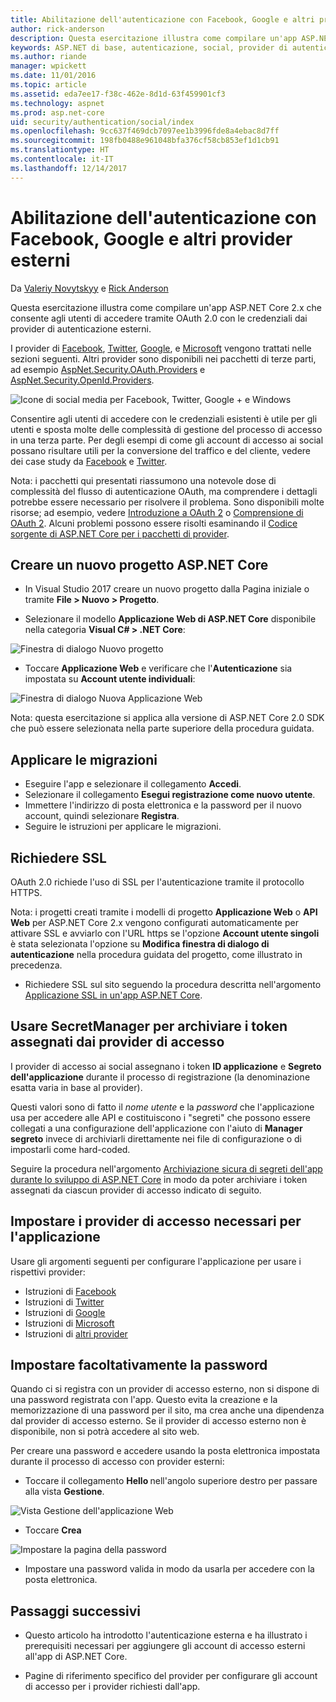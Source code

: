 ```yaml
---
title: Abilitazione dell'autenticazione con Facebook, Google e altri provider esterni
author: rick-anderson
description: Questa esercitazione illustra come compilare un'app ASP.NET Core 2.x tramite OAuth 2.0 con provider di autenticazione esterni.
keywords: ASP.NET di base, autenticazione, social, provider di autenticazione, google, facebook, twitter, account di microsoft
ms.author: riande
manager: wpickett
ms.date: 11/01/2016
ms.topic: article
ms.assetid: eda7ee17-f38c-462e-8d1d-63f459901cf3
ms.technology: aspnet
ms.prod: asp.net-core
uid: security/authentication/social/index
ms.openlocfilehash: 9cc637f469dcb7097ee1b3996fde8a4ebac8d7ff
ms.sourcegitcommit: 198fb0488e961048bfa376cf58cb853ef1d1cb91
ms.translationtype: HT
ms.contentlocale: it-IT
ms.lasthandoff: 12/14/2017
---
```

# <a name="enabling-authentication-using-facebook-google-and-other-external-providers"></a>Abilitazione dell'autenticazione con Facebook, Google e altri provider esterni

<a name="security-authentication-social-logins"></a>

Da [Valeriy Novytskyy](https://github.com/01binary) e [Rick Anderson](https://twitter.com/RickAndMSFT)

Questa esercitazione illustra come compilare un'app ASP.NET Core 2.x che consente agli utenti di accedere tramite OAuth 2.0 con le credenziali dai provider di autenticazione esterni.

I provider di [Facebook](facebook-logins.md), [Twitter](twitter-logins.md), [Google](google-logins.md), e [Microsoft](microsoft-logins.md) vengono trattati nelle sezioni seguenti. Altri provider sono disponibili nei pacchetti di terze parti, ad esempio [AspNet.Security.OAuth.Providers](https://github.com/aspnet-contrib/AspNet.Security.OAuth.Providers) e [AspNet.Security.OpenId.Providers](https://github.com/aspnet-contrib/AspNet.Security.OpenId.Providers).

![Icone di social media per Facebook, Twitter, Google + e Windows](index/_static/social.png)

Consentire agli utenti di accedere con le credenziali esistenti è utile per gli utenti e sposta molte delle complessità di gestione del processo di accesso in una terza parte. Per degli esempi di come gli account di accesso ai social possano risultare utili per la conversione del traffico e del cliente, vedere dei case study da [Facebook](https://www.facebook.com/unsupportedbrowser) e [Twitter](https://dev.twitter.com/resources/case-studies).

Nota: i pacchetti qui presentati riassumono una notevole dose di complessità del flusso di autenticazione OAuth, ma comprendere i dettagli potrebbe essere necessario per risolvere il problema. Sono disponibili molte risorse; ad esempio, vedere [Introduzione a OAuth 2](https://www.digitalocean.com/community/tutorials/an-introduction-to-oauth-2) o [Comprensione di OAuth 2](http://www.bubblecode.net/2016/01/22/understanding-oauth2/). Alcuni problemi possono essere risolti esaminando il [Codice sorgente di ASP.NET Core per i pacchetti di provider](https://github.com/aspnet/Security/tree/dev/src).

## <a name="create-a-new-aspnet-core-project"></a>Creare un nuovo progetto ASP.NET Core

* In Visual Studio 2017 creare un nuovo progetto dalla Pagina iniziale o tramite **File > Nuovo > Progetto**.

* Selezionare il modello **Applicazione Web di ASP.NET Core** disponibile nella categoria **Visual C# > .NET Core**:

![Finestra di dialogo Nuovo progetto](index/_static/new-project.png)

* Toccare **Applicazione Web** e verificare che l'**Autenticazione** sia impostata su **Account utente individuali**:

![Finestra di dialogo Nuova Applicazione Web](index/_static/select-project.png)

Nota: questa esercitazione si applica alla versione di ASP.NET Core 2.0 SDK che può essere selezionata nella parte superiore della procedura guidata.

## <a name="apply-migrations"></a>Applicare le migrazioni

* Eseguire l'app e selezionare il collegamento **Accedi**.
* Selezionare il collegamento **Esegui registrazione come nuovo utente**.
* Immettere l'indirizzo di posta elettronica e la password per il nuovo account, quindi selezionare **Registra**.
* Seguire le istruzioni per applicare le migrazioni.

## <a name="require-ssl"></a>Richiedere SSL

OAuth 2.0 richiede l'uso di SSL per l'autenticazione tramite il protocollo HTTPS.

Nota: i progetti creati tramite i modelli di progetto **Applicazione Web** o **API Web** per ASP.NET Core 2.x vengono configurati automaticamente per attivare SSL e avviarlo con l'URL https se l'opzione **Account utente singoli** è stata selezionata l'opzione su **Modifica finestra di dialogo di autenticazione** nella procedura guidata del progetto, come illustrato in precedenza.

* Richiedere SSL sul sito seguendo la procedura descritta nell'argomento [Applicazione SSL in un'app ASP.NET Core](xref:security/enforcing-ssl).

## <a name="use-secretmanager-to-store-tokens-assigned-by-login-providers"></a>Usare SecretManager per archiviare i token assegnati dai provider di accesso

I provider di accesso ai social assegnano i token **ID applicazione** e **Segreto dell'applicazione** durante il processo di registrazione (la denominazione esatta varia in base al provider).

Questi valori sono di fatto il *nome utente* e la *password* che l'applicazione usa per accedere alle API e costituiscono i "segreti" che possono essere collegati a una configurazione dell'applicazione con l'aiuto di **Manager segreto** invece di archiviarli direttamente nei file di configurazione o di impostarli come hard-coded.

Seguire la procedura nell'argomento [Archiviazione sicura di segreti dell'app durante lo sviluppo di ASP.NET Core](xref:security/app-secrets) in modo da poter archiviare i token assegnati da ciascun provider di accesso indicato di seguito.

## <a name="setup-login-providers-required-by-your-application"></a>Impostare i provider di accesso necessari per l'applicazione

Usare gli argomenti seguenti per configurare l'applicazione per usare i rispettivi provider:

* Istruzioni di [Facebook](facebook-logins.md)
* Istruzioni di [Twitter](twitter-logins.md)
* Istruzioni di [Google](google-logins.md)
* Istruzioni di [Microsoft](microsoft-logins.md)
* Istruzioni di [altri provider](other-logins.md)

## <a name="optionally-set-password"></a>Impostare facoltativamente la password

Quando ci si registra con un provider di accesso esterno, non si dispone di una password registrata con l'app. Questo evita la creazione e la memorizzazione di una password per il sito, ma crea anche una dipendenza dal provider di accesso esterno. Se il provider di accesso esterno non è disponibile, non si potrà accedere al sito web.

Per creare una password e accedere usando la posta elettronica impostata durante il processo di accesso con provider esterni:

* Toccare il collegamento **Hello <email alias>** nell'angolo superiore destro per passare alla vista **Gestione**.

![Vista Gestione dell'applicazione Web](index/_static/pass1a.png)

* Toccare **Crea**

![Impostare la pagina della password](index/_static/pass2a.png)

* Impostare una password valida in modo da usarla per accedere con la posta elettronica.

## <a name="next-steps"></a>Passaggi successivi

* Questo articolo ha introdotto l'autenticazione esterna e ha illustrato i prerequisiti necessari per aggiungere gli account di accesso esterni all'app di ASP.NET Core.

* Pagine di riferimento specifico del provider per configurare gli account di accesso per i provider richiesti dall'app.
